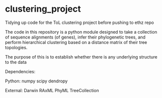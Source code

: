 clustering_project
==================

Tidying up code for the ToL clustering project before pushing to ethz repo

The code in this repository is a python module designed to take a collection 
of sequence alignments (of genes), infer their phylogenetic trees, and
perform hierarchical clustering based on a distance matrix of their tree 
topologies.

The purpose of this is to establish whether there is any underlying structure
to the data

Dependencies:

Python:
numpy
scipy
dendropy

External:
Darwin
RAxML
PhyML
TreeCollection
